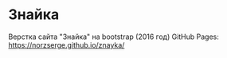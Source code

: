 # Знайка

Верстка сайта "Знайка" на bootstrap (2016 год)
GitHub Pages: https://norzserge.github.io/znayka/

